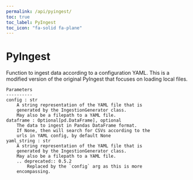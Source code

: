 ```yaml
---
permalink: /api/pyingest/
toc: true
toc_label: PyIngest
toc_icon: "fa-solid fa-plane"
---
```

# PyIngest

Function to ingest data according to a configuration
        YAML.
    This is a modified version of the original PyIngest that
        focuses on loading local files.

    Parameters
    ----------
    config : str
        A string representation of the YAML file that is
        generated by the IngestionGenerator class.
        May also be a filepath to a YAML file.
    dataframe : Optional[pd.DataFrame], optional
        The data to ingest in Pandas DataFrame format.
        If None, then will search for CSVs according to the
        urls in YAML config, by default None
    yaml_string : str
        A string representation of the YAML file that is
        generated by the IngestionGenerator class.
        May also be a filepath to a YAML file.
        .. deprecated:: 0.5.2
            Replaced by the `config` arg as this is more
        encompassing.
